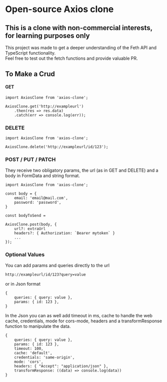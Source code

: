 # Open-source Axios clone

## This is a clone with non-commercial interests, for learning purposes only

This project was made to get a deeper understanding of the Feth API and TypeScript functionality.  
Feel free to test out the fetch functions and provide valuable PR.

## To Make a Crud

#### GET
```
import AxiosClone from 'axios-clone';

AxiosClone.get('http://exampleurl')
    .then(res => res.data)
    .catch(err => console.log(err));
```

### DELETE
```
import AxiosClone from 'axios-clone';

AxiosClone.delete('http://exampleurl/id/123');
```

### POST / PUT / PATCH
They receive two obligatory params, the url (as in GET and DELETE) and a body in FormData and string format.
```
import AxiosClone from 'axios-clone';

const body = {
    email: 'email@mail.com',
    password: 'password',
}

const bodyToSend = 

AxiosClone.post(body, {
    url?: extraUrl
    headers?: { Authorization: `Bearer mytoken` }
    ...
});
```

### Optional Values
You can add params and queries directly to the url

``http://exampleurl/id/123?query=value``

or in Json format
```
{
    queries: { query: value },
    params: { id: 123 },
}
```
In the Json you can as well add timeout in ms, cache to handle the web cache, credentials, mode for cors-mode, headers and a transformResponse function to manipulate the data.
```
{
    queries: { query: value },
    params: { id: 123 },
    timeout: 100,
    cache: 'default',
    credentials: 'same-origin',
    mode: 'cors',
    headers: { "Accept": "application/json" },
    transformResponse: ((data) => console.log(data))
}
```